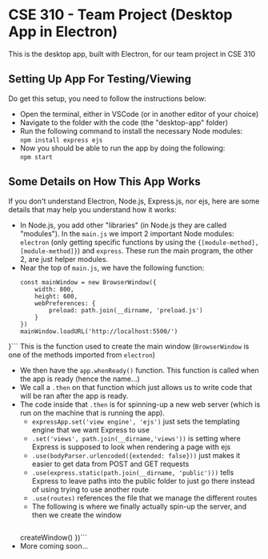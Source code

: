 # CSE 310 - Team Project (Desktop App in Electron)

This is the desktop app, built with Electron, for our team project in CSE 310


## Setting Up App For Testing/Viewing
Do get this setup, you need to follow the instructions below:
 - Open the terminal, either in VSCode (or in another editor of your choice)
 - Navigate to the folder with the code (the "desktop-app" folder)
 - Run the following command to install the necessary Node modules:  
    `npm install express ejs`
 - Now you should be able to run the app by doing the following:  
    `npm start`


## Some Details on How This App Works
If you don't understand Electron, Node.js, Express.js, nor ejs, here are some details that may help you understand how it works:
 - In Node.js, you add other "libraries" (in Node.js they are called "modules"). In the `main.js` we import 2 important Node modules: `electron` (only getting specific functions by using the `{[module-method], [module-method]}`) and `express`. These run the main program, the other 2, are just helper modules.
 - Near the top of `main.js`, we have the following function:
    ```function createWindow() {
    const mainWindow = new BrowserWindow({
        width: 800,
        height: 600,
        webPreferences: {
            preload: path.join(__dirname, 'preload.js')
        }
    })
    mainWindow.loadURL('http://localhost:5500/')
}```
   This is the function used to create the main window (`BrowserWindow` is one of the methods imported from `electron`)
 - We then have the `app.whenReady()` function. This function is called when the app is ready (hence the name...)
 - We call a `.then` on that function which just allows us to write code that will be ran after the app is ready.
 - The code inside that `.then` is for spinning-up a new web server (which is run on the machine that is running the app).
    - `expressApp.set('view engine', 'ejs')` just sets the templating engine that we want Express to use
    - `.set('views', path.join(__dirname,'views'))` is setting where Express is supposed to look when rendering a page with ejs
    - `.use(bodyParser.urlencoded({extended: false}))` just makes it easier to get data from POST and GET requests
    - `.use(express.static(path.join(__dirname, 'public')))` tells Express to leave paths into the public folder to just go there instead of using trying to use another route
    - `.use(routes)` references the file that we manage the different routes
    - The following is where we finally actually spin-up the server, and then we create the window
        ```.listen(5500, () => {
    createWindow()
})```
 - More coming soon...